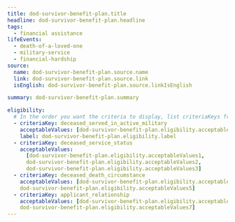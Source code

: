 ```yaml
---
title: dod-survivor-benefit-plan.title
headline: dod-survivor-benefit-plan.headline
tags:
  - financial assistance
lifeEvents:
  - death-of-a-loved-one
  - military-service
  - financial-hardship
source:
  name: dod-survivor-benefit-plan.source.name
  link: dod-survivor-benefit-plan.source.link
  isEnglish: dod-survivor-benefit-plan.source.linkIsEnglish

summary: dod-survivor-benefit-plan.summary

eligibility:
  # In the order you want the criteria to display, list criteriaKeys from the csv here, each followed by a comma-separated list of which values indicate eligibility for that criteria. Wrap individual values in quotes if they have inner commas.
  - criteriaKey: deceased_served_in_active_military
    acceptableValues: [dod-survivor-benefit-plan.eligibility.acceptableValues]
    label: dod-survivor-benefit-plan.eligibility.label
  - criteriaKey: deceased_service_status
    acceptableValues:
      [dod-survivor-benefit-plan.eligibility.acceptableValues1, 
      dod-survivor-benefit-plan.eligibility.acceptableValues2, 
      dod-survivor-benefit-plan.eligibility.acceptableValues3]
  - criteriaKey: deceased_death_circumstance
    acceptableValues: [dod-survivor-benefit-plan.eligibility.acceptableValues4, 
    dod-survivor-benefit-plan.eligibility.acceptableValues5]
  - criteriaKey: applicant_relationship
    acceptableValues: [dod-survivor-benefit-plan.eligibility.acceptableValues6, 
    dod-survivor-benefit-plan.eligibility.acceptableValues7]
---
```

